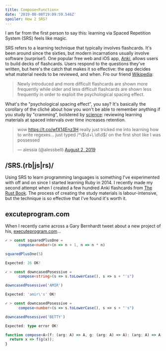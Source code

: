 ```yaml
---
title: Compose<Function>
date: '2019-08-08T19:09:59.546Z'
spoiler: How 2 SRS?
---
```


I am far from the first person to say this: learning via Spaced Repetition System (SRS) feels like magic.

SRS refers to a learning technique that typically involves flashcards. It's been around since the sixties, but modern incarnations usually involve software (surprise!). One popular free web and iOS app, [Anki](https://ankiweb.net), allows users to build decks of flashcards. Users respond to the questions they've written, but here's the catch that makes it so effective: the app decides what material needs to be reviewed, and when. Fro our friend [Wikipedia](https://en.wikipedia.org/wiki/Spaced_repetition):

> Newly introduced and more difficult flashcards are shown more frequently while older and less difficult flashcards are shown less frequently in order to exploit the psychological spacing effect.

What's the "psychological spacing effect", you say? It's basically the corollary of the cliché about how you won't be able to remember anything if you study by "cramming", bolstered by [science](https://journals.sagepub.com/doi/abs/10.1177/1745691616645770?icid=int.sj-abstract.similar-articles.3&journalCode=ppsa): reviewing learning materials at spaced intervals over time increases retention.

<blockquote class="twitter-tweet"><p lang="en" dir="ltr">wow <a href="https://t.co/wfX14Enz3H">https://t.co/wfX14Enz3H</a> really just tricked me into learning how to write regexes... just typed /^\$\d+\.\d\d$/ on the first shot like I was possessed</p>&mdash; alessia (@alessbell) <a href="https://twitter.com/alessbell/status/1157399657863090176?ref_src=twsrc%5Etfw">August 2, 2019</a></blockquote>

## /SRS.(rb|js|rs)/

Using SRS to learn programming languages is something I've experimented with off and on since I started learning Ruby in 2014. I recently made my second attempt when I created a few hundred Anki flashcards from [The Rust Book](https://doc.rust-lang.org/book/). The process of creating the study materials is labour-intensive, but the technique is so effective that I've found it's worth it.

## excuteprogram.com

When I recently came across a Gary Bernhardt tweet about a new project of his, [executeprogram.com](https://executeprogram.com)...

```ts
✓ > const squaredPlusOne =
      compose<number>(n => n + 1, n => n * n)

squaredPlusOne(5)

Expected: 26 OK!
```

```ts
✓ > const downcasedPosessive =
      compose<string>(s => s.toLowerCase(), s => s + "'s")

downcasedPosessive('AMIR')

Expected: 'amir\'s' OK!
```

```ts
✓ > const downcasedPosessive =
      compose<number>(s => s.toLowerCase(), s => s + "'s")

downcasedPosessive('BETTY')

Expected: type error OK!
```

```ts
function compose<A>(f: (arg: A) => A, g: (arg: A) => A): (arg: A) => A {
  return x => f(g(x));
}
```
